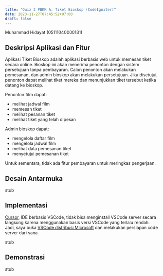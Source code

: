 ```yaml
---
title: "Quiz 2 PBKK A: Tiket Bioskop (CodeIgniter)"
date: 2023-11-27T07:45:52+07:00
draft: false
---
```


Muhammad Hidayat (05111040000131)

## Deskripsi Aplikasi dan Fitur

Aplikasi Tiket Bioskop adalah aplikasi berbasis web untuk memesan tiket secara online. Bioskop ini akan menerima penonton dengan sistem persetujuan tanpa pembayaran. Calon penonton akan melakukan pemesanan, dan admin bioskop akan melakukan persetujuan. Jika disetujui, penonton dapat melihat tiket mereka dan menunjukkan tiket tersebut ketika datang ke bioskop.

Penonton film dapat:

- melihat jadwal film
- memesan tiket
- melihat pesanan tiket
- melihat tiket yang telah dipesan

Admin bioskop dapat:

- mengelola daftar film
- mengelola jadwal film
- melihat data pemesanan tiket
- menyetujui pemesanan tiket

Untuk sementara, tidak ada fitur pembayaran untuk meringkas pengerjaan.

## Desain Antarmuka

stub

## Implementasi

[Cursor](https://cursor.sh), IDE berbasis VSCode, tidak bisa menginstall VSCode server secara langsung karena menggunakan basis versi VSCode yang terlalu rendah. Jadi, saya buka [VSCode distribusi Microsoft](https://code.visualstudio.com) dan melakukan persiapan code server dari sana.

stub

## Demonstrasi

stub

